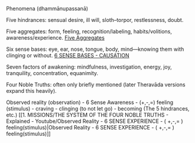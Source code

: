 Phenomena (dhammānupassanā)

Five hindrances: sensual desire, ill will, sloth–torpor, restlessness, doubt.

Five aggregates: form, feeling, recognition/labeling, habits/volitions, awareness/experience.
[Five Aggregates](Five-Aggregates.md)

Six sense bases: eye, ear, nose, tongue, body, mind—knowing them with clinging or without.
[6 SENSE BASES - CAUSATION](6-SENSE-BASES-CAUSATION.md)

Seven factors of awakening: mindfulness, investigation, energy, joy, tranquility, concentration, equanimity.

Four Noble Truths: often only briefly mentioned (later Theravāda versions expand this heavily).


Observed reality (observation) - 6 Sense Awareness - (+,-,=) feeling (stimulus) - craving - clinging (to not let go) - becoming (The 5 hindrances, etc.)
[[1. MISSIONS/THE SYSTEM OF THE FOUR NOBLE TRUTHS - Explained - Youtube/Observed Reality - 6 SENSE EXPERIENCE - ( +,-,= ) feeling(stimulus)|Observed Reality - 6 SENSE EXPERIENCE - ( +,-,= ) feeling(stimulus)]]

